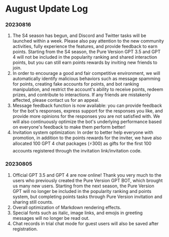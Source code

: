 # August Update Log

### 20230816

1. The S4 season has begun, and Discord and Twitter tasks will be launched within a week. Please also pay attention to the new community activities, fully experience the features, and provide feedback to earn points. Starting from the S4 season, the Pure Version GPT 3.5 and GPT 4 will not be included in the popularity ranking and shared interaction points, but you can still earn points rewards by inviting new friends to join.
2. In order to encourage a good and fair competitive environment, we will automatically identify malicious behaviors such as message spamming for points, creating fake accounts for points, and bot ranking manipulation, and restrict the account's ability to receive points, redeem prizes, and contribute to interactions. If any friends are mistakenly affected, please contact us for an appeal.
3. Message feedback function is now available: you can provide feedback for the bot's responses, express support for the responses you like, and provide more opinions for the responses you are not satisfied with. We will also continuously optimize the bot's underlying performance based on everyone's feedback to make them perform better!
4. Invitation system optimization: In order to better help everyone with promotion, in addition to the points rewards for the inviter, we have also allocated 100 GPT 4 chat packages (️⚡️300) as gifts for the first 100 accounts registered through the invitation link/invitation code.

### 20230805

1. Official GPT 3.5 and GPT 4 are now online! Thank you very much to the users who previously created the Pure Version GPT BOT, which brought us many new users. Starting from the next season, the Pure Version GPT will no longer be included in the popularity ranking and points system, but completing points tasks through Pure Version invitation and sharing still counts.
2. Overall optimization of Markdown rendering effects.
3. Special fonts such as italic, image links, and emojis in greeting messages will no longer be read out.
4. Chat records in trial chat mode for guest users will also be saved after registration.